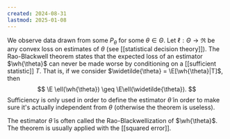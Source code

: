 ```yaml
---
created: 2024-08-31
lastmod: 2025-01-08
---
```


We observe data drawn from some $P_\theta$ for some $\theta\in\Theta$.  Let $\ell:\Theta\to\Re$ be any convex loss on estimates of $\theta$ (see [[statistical decision theory]]). The Rao-Blackwell theorem states that the expected loss of an estimator $\wh{\theta}$ can never be made worse by conditioning on a [[sufficient statistic]] $T$. That is, if we consider $\widetilde{\theta} = \E[\wh{\theta}|T]$, then 
$$
\E \ell(\wh{\theta}) \geq \E\ell(\widetilde{\theta}).
$$
Sufficiency is only used in order to define the estimator $\widetilde{\theta}$ in order to make sure it's actually independent from $\theta$ (otherwise the theorem is useless). 

The estimator $\widetilde{\theta}$ is often called the Rao-Blackwellization of $\wh{\theta}$. The theorem is usually applied with the [[squared error]]. 